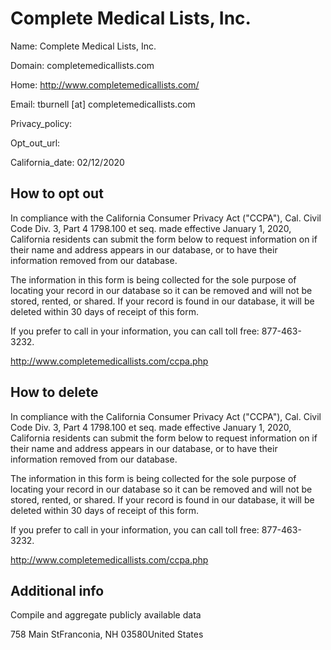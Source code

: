 
# Complete Medical Lists, Inc.

Name: Complete Medical Lists, Inc.

Domain: completemedicallists.com

Home: http://www.completemedicallists.com/

Email: tburnell [at] completemedicallists.com

Privacy_policy: 

Opt_out_url: 

California_date: 02/12/2020



## How to opt out

In compliance with the California Consumer Privacy Act ("CCPA"), Cal. Civil Code Div. 3, Part 4 1798.100 et seq. made effective January 1, 2020, California residents can submit the form below to request information on if their name and address appears in our database, or to have their information removed from our database.

The information in this form is being collected for the sole purpose of locating your record in our database so it can be removed and will not be stored, rented, or shared. If your record is found in our database, it will be deleted within 30 days of receipt of this form.

If you prefer to call in your information, you can call toll free: 877-463-3232.

http://www.completemedicallists.com/ccpa.php

## How to delete

In compliance with the California Consumer Privacy Act ("CCPA"), Cal. Civil Code Div. 3, Part 4 1798.100 et seq. made effective January 1, 2020, California residents can submit the form below to request information on if their name and address appears in our database, or to have their information removed from our database.

The information in this form is being collected for the sole purpose of locating your record in our database so it can be removed and will not be stored, rented, or shared. If your record is found in our database, it will be deleted within 30 days of receipt of this form.

If you prefer to call in your information, you can call toll free: 877-463-3232.

http://www.completemedicallists.com/ccpa.php

## Additional info

Compile and aggregate publicly available data

758 Main StFranconia, NH 03580United States

